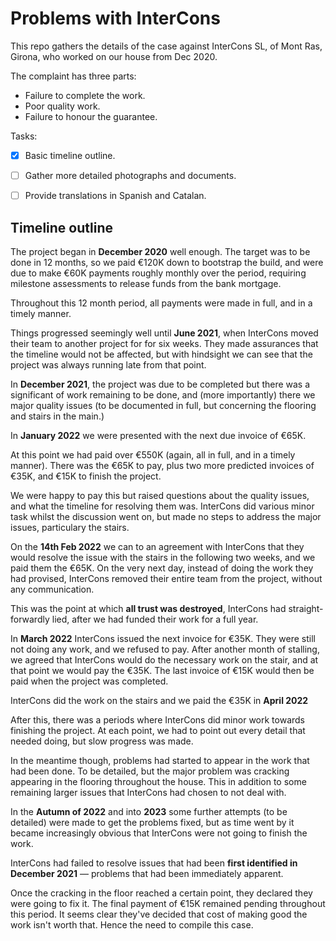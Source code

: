 # Problems with InterCons

This repo gathers the details of the case against InterCons SL, of Mont Ras, Girona, who worked on our house from Dec 2020.

The complaint has three parts: 

- Failure to complete the work.
- Poor quality work.
- Failure to honour the guarantee.

Tasks: 

- [x] Basic timeline outline.
- [ ] Gather more detailed photographs and documents.
- [ ] Provide translations in Spanish and Catalan. 


## Timeline outline

The project began in **December 2020** well enough. The target was to be done in 12 months, so we paid €120K down to bootstrap the build, and were due to make €60K payments roughly monthly over the period, requiring milestone assessments to release funds from the bank mortgage. 

Throughout this 12 month period, all payments were made in full, and in a timely manner. 

Things progressed seemingly well until **June 2021**, when InterCons moved their team to another project for for six weeks. 
They made assurances that the timeline would not be affected, but with hindsight we can see that the project was always running late from that point.

In **December 2021**, the project was due to be completed but there was a significant of work remaining to be done, and (more importantly) there we major quality issues (to be documented in full, but concerning the flooring and stairs in the main.) 

In **January 2022** we were presented with the next due invoice of €65K. 

At this point we had paid over €550K (again, all in full, and in a timely manner). There was the €65K to pay, plus two more predicted invoices of €35K, and €15K to finish the project. 

We were happy to pay this but raised questions about the quality issues, and what the timeline for resolving them was. InterCons did various minor task whilst the discussion went on, but made no steps to address the major issues, particulary the stairs. 

On the **14th Feb 2022** we can to an agreement with InterCons that they would resolve the issue with the stairs in the following two weeks, and we paid them the €65K. 
On the very next day, instead of doing the work they had provised, InterCons removed their entire team from the project, without any communication. 

This was the point at which **all trust was destroyed**, InterCons had straight-forwardly lied, after we had funded their work for a full year. 

In **March 2022** InterCons issued the next invoice for €35K. They were still not doing any work, and we refused to pay. 
After another month of stalling, we agreed that InterCons would do the necessary work on the stair, and at that point we would pay the €35K. 
The last invoice of €15K would then be paid when the project was completed. 

InterCons did the work on the stairs and we paid the €35K in **April 2022**

After this, there was a periods where InterCons did minor work towards finishing the project. 
At each point, we had to point out every detail that needed doing, but slow progress was made.

In the meantime though, problems had started to appear in the work that had been done. 
To be detailed, but the major problem was cracking appearing in the flooring throughout the house. 
This in addition to some remaining larger issues that InterCons had chosen to not deal with. 

In the **Autumn of 2022** and into **2023** some further attempts (to be detailed) were made to get the problems 
fixed, but as time went by it became increasingly obvious that InterCons were not going to finish the work. 

InterCons had failed to resolve issues that had been **first identified in December 2021** — problems that had been immediately apparent. 

Once the cracking in the floor reached a certain point, they declared they were going to fix it.
The final payment of €15K remained pending throughout this period.
It seems clear they've decided that cost of making good the work isn't worth that. 
Hence the need to compile this case. 

